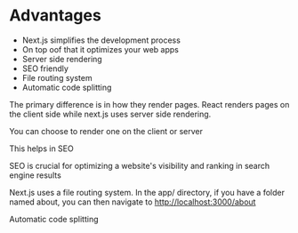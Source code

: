# Advantages

- Next.js simplifies the development process
- On top oof that it optimizes your web apps
- Server side rendering
- SEO friendly
- File routing system
- Automatic code splitting

The primary difference is in how they render pages. React renders pages on the
client side while next.js uses server side rendering.

You can choose to render one on the client or server

This helps in SEO

SEO is crucial for optimizing a website's visibility and ranking in search
engine results

Next.js uses a file routing system. In the app/ directory, if you have a folder
named about, you can then navigate to
[http://localhost:3000/about](http://localhost:3000/about)

Automatic code splitting
